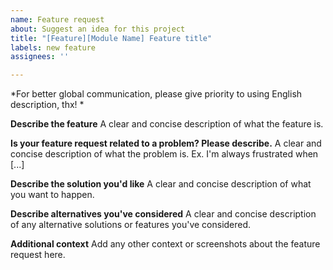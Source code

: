 ```yaml
---
name: Feature request
about: Suggest an idea for this project
title: "[Feature][Module Name] Feature title"
labels: new feature
assignees: ''

---
```


*For better global communication, please give priority to using English description, thx! *

**Describe the feature**
A clear and concise description of what the feature is.

**Is your feature request related to a problem? Please describe.**
A clear and concise description of what the problem is. Ex. I'm always frustrated when [...]

**Describe the solution you'd like**
A clear and concise description of what you want to happen.

**Describe alternatives you've considered**
A clear and concise description of any alternative solutions or features you've considered.

**Additional context**
Add any other context or screenshots about the feature request here.
